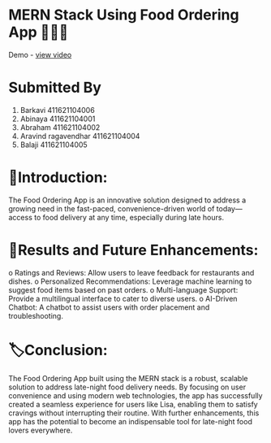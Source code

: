# MERN Stack Using Food Ordering App 🥗🍞🍗
Demo - <a href="https://drive.google.com/file/d/1zMGpEcIQqs8Fqk4u66sy4NWtlhojOOs2/view?usp=drive_link">view video</a>

# Submitted By
1. Barkavi 411621104006
2. Abinaya 411621104001
3. Abraham 411621104002
4. Aravind ragavendhar 411621104004
5. Balaji 411621104005

# 📌Introduction:
The Food Ordering App is an innovative solution designed to address a growing need in the fast-paced, convenience-driven world of today—access to food delivery at any time, especially during late hours. 

# 🚀Results and Future Enhancements:
o	Ratings and Reviews: Allow users to leave feedback for restaurants and dishes.
o	Personalized Recommendations: Leverage machine learning to suggest food items based on past orders.
o	Multi-language Support: Provide a multilingual interface to cater to diverse users.
o	AI-Driven Chatbot: A chatbot to assist users with order placement and troubleshooting.

# 🏷️Conclusion:
The Food Ordering App built using the MERN stack is a robust, scalable solution to address late-night food delivery needs. By focusing on user convenience and using modern web technologies, the app has successfully created a seamless experience for users like Lisa, enabling them to satisfy cravings without interrupting their routine. With further enhancements, this app has the potential to become an indispensable tool for late-night food lovers everywhere.




